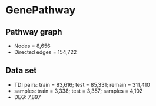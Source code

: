 # GenePathway
## Pathway graph
* Nodes = 8,656
* Directed edges = 154,722
## Data set
* TDI pairs: train = 83,616; test = 85,331; remain = 311,410
* samples: train = 3,338; test = 3,357; samples = 4,102
* DEG: 7,897

